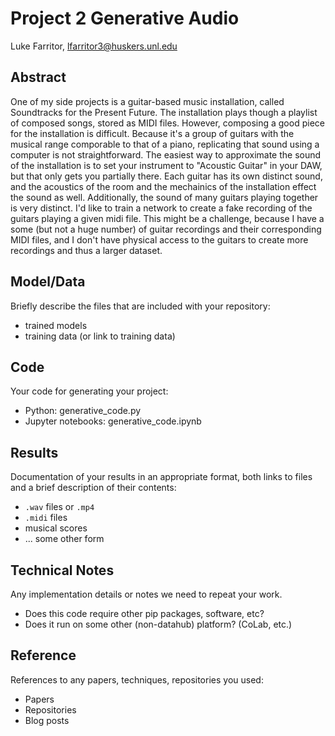 # Project 2 Generative Audio

Luke Farritor, lfarritor3@huskers.unl.edu

## Abstract

One of my side projects is a guitar-based music installation, called Soundtracks for the Present Future. The installation plays though a playlist of composed songs, stored as MIDI files. However, composing a good piece for the installation is difficult. Because it's a group of guitars with the musical range comporable to that of a piano, replicating that sound using a computer is not straightforward. The easiest way to approximate the sound of the installation is to set your instrument to "Acoustic Guitar" in your DAW, but that only gets you partially there. Each guitar has its own distinct sound, and the acoustics of the room and the mechainics of the installation effect the sound as well. Additionally, the sound of many guitars playing together is very distinct. I'd like to train a network to create a fake recording of the guitars playing a given midi file. This might be a challenge, because I have a some (but not a huge number) of guitar recordings and their corresponding MIDI files, and I don't have physical access to the guitars to create more recordings and thus a larger dataset.

## Model/Data

Briefly describe the files that are included with your repository:
- trained models
- training data (or link to training data)

## Code

Your code for generating your project:
- Python: generative_code.py
- Jupyter notebooks: generative_code.ipynb

## Results

Documentation of your results in an appropriate format, both links to files and a brief description of their contents:
- `.wav` files or `.mp4`
- `.midi` files
- musical scores
- ... some other form

## Technical Notes

Any implementation details or notes we need to repeat your work. 
- Does this code require other pip packages, software, etc?
- Does it run on some other (non-datahub) platform? (CoLab, etc.)

## Reference

References to any papers, techniques, repositories you used:
- Papers
- Repositories
- Blog posts
